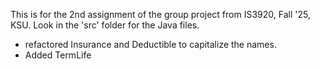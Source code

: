 This is for the 2nd assignment of the group project from IS3920, Fall '25, KSU.  Look in the 'src' folder for the Java files.
- refactored Insurance and Deductible to capitalize the names.
- Added TermLife